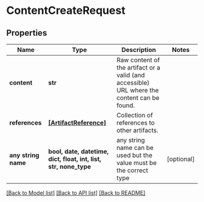# ContentCreateRequest



## Properties
Name | Type | Description | Notes
------------ | ------------- | ------------- | -------------
**content** | **str** | Raw content of the artifact or a valid (and accessible) URL where the content can be found. | 
**references** | [**[ArtifactReference]**](ArtifactReference.md) | Collection of references to other artifacts. | 
**any string name** | **bool, date, datetime, dict, float, int, list, str, none_type** | any string name can be used but the value must be the correct type | [optional]

[[Back to Model list]](../README.md#documentation-for-models) [[Back to API list]](../README.md#documentation-for-api-endpoints) [[Back to README]](../README.md)


